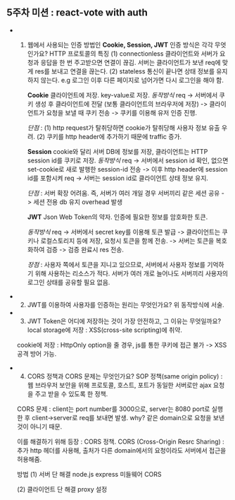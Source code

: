 ## 5주차 미션 : react-vote with auth

- 1. 웹에서 사용되는 인증 방법인 **Cookie, Session, JWT** 인증 방식은 각각 무엇인가요?
     HTTP 프로토콜의 특징
     (1) connectionless
     클라이언트와 서버가 요청과 응답을 한 번 주고받으면 연결이 끊김.
     서버는 클라이언트가 보낸 req에 맞게 res를 보내고 연결을 끊는다.
     (2) stateless
     통신이 끝나면 상태 정보를 유지하지 않는다.
     e.g 로그인 이후 다른 페이지로 넘어가면 다시 로그인을 해야 함.

     **Cookie**
     클라이언트에 저장.
     key-value로 저장.
     _동작방식_
     req -> 서버에서 쿠키 생성 후 클라이언트에 전달 (보통 클라이언트의 브라우저에 저장) -> 클라이언트가 요청을 보낼 때 쿠키 전송 -> 쿠키를 이용해 유저 인증 진행.

     _단점_ : (1) http request가 탈취당하면 cookie가 탈취당해 사용자 정보 유출 우려.
     (2) 쿠키를 http header에 추가하기 때문에 traffic 증가.

     **Session**
     cookie와 달리 서버 DB에 정보를 저장, 클라이언트는 HTTP session id를 쿠키로 저장.
     _동작방식_
     req -> 서버에서 session id 확인, 없으면 set-cookie로 새로 발행한 session-id 전송 -> 이후 http header에 session id를 포함시켜 req -> 서버는 session id로 클라이언트 상태 정보 유지.

     _단점_ : 서버 확장 어려움. 즉, 서버가 여러 개일 경우 서버끼리 같은 세션 공유 -> 세션 전용 db 유지 overhead 발생

     **JWT**
     Json Web Token의 약자.
     인증에 필요한 정보를 암호화한 토큰.

     _동작방식_
     req -> 서버에서 secret key를 이용해 토큰 발급 -> 클라이언트는 쿠키나 로컬스토리지 등에 저장, 요청시 토큰을 함께 전송. -> 서버는 토큰을 복호화하여 검증 -> 검증 완료시 res 전송.

     _장점_ : 사용자 쪽에서 토큰을 지니고 있으므로, 서버에서 사용자 정보를 기억하기 위해 사용하는 리소스가 적다. 서버가 여러 개로 늘어나도 서버끼리 사용자의 로그인 상태를 공유할 필요 없음.

- 2. JWT를 이용하여 사용자를 인증하는 원리는 무엇인가요?
     위 동작방식에 서술.

- 3. JWT Token은 어디에 저장하는 것이 가장 안전하고, 그 이유는 무엇일까요?
     local storage에 저장 : XSS(cross-site scripting)에 취약.

  cookie에 저장 : HttpOnly option을 줄 경우, js를 통한 쿠키에 접근 불가 -> XSS 공격 방어 가능.

- 4. CORS 정책과 CORS 문제는 무엇인가요?
     SOP 정책(same origin policy) : 웹 브라우저 보안을 위해 프로토콜, 호스트, 포트가 동일한 서버로만 ajax 요청을 주고 받을 수 있도록 한 정책.

  CORS 문제 : client는 port number를 3000으로, server는 8080 port로 실행한 후 client->server로 req를 보내면 발생.
  why? 같은 domain으로 요청을 보낸 것이 아니기 때문.

  이를 해결하기 위해 등장 : CORS 정책.
  CORS (Cross-Origin Resrc Sharing) : 추가 http 헤더를 사용해, 출처가 다른 domain에서의 요청이라도 서버에서 접근을 허용해줌.

  방법 (1) 서버 단 해결
  node.js express 미들웨어 CORS

  (2) 클라이언트 단 해결
  proxy 설정
